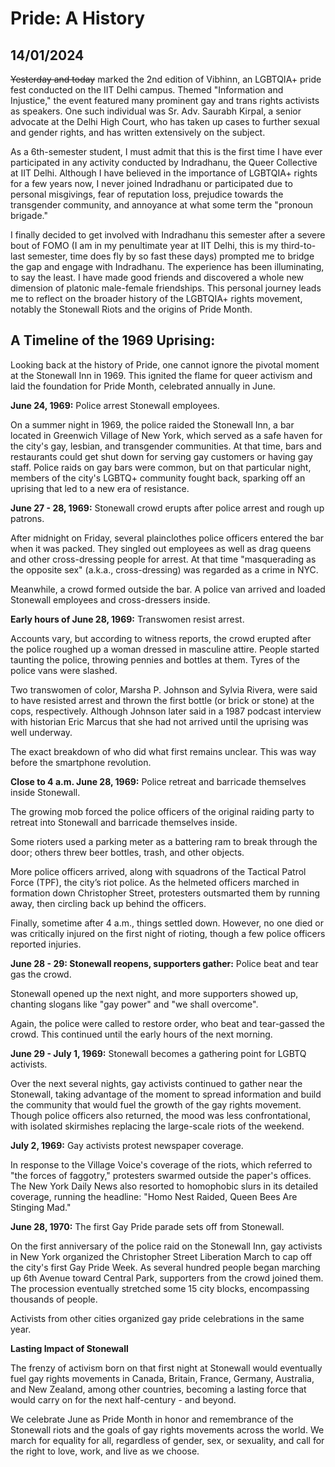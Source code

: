 # Pride: A History
## 14/01/2024

~~Yesterday and today~~ marked the 2nd edition of Vibhinn, an LGBTQIA+ pride fest conducted on the IIT Delhi campus. Themed "Information and Injustice," the event featured many prominent gay and trans rights activists as speakers. One such individual was Sr. Adv. Saurabh Kirpal, a senior advocate at the Delhi High Court, who has taken up cases to further sexual and gender rights, and has written extensively on the subject.

As a 6th-semester student, I must admit that this is the first time I have ever participated in any activity conducted by Indradhanu, the Queer Collective at IIT Delhi. Although I have believed in the importance of LGBTQIA+ rights for a few years now, I never joined Indradhanu or participated due to personal misgivings, fear of reputation loss, prejudice towards the transgender community, and annoyance at what some term the "pronoun brigade."

I finally decided to get involved with Indradhanu this semester after a severe bout of FOMO (I am in my penultimate year at IIT Delhi, this is my third-to-last semester, time does fly by so fast these days) prompted me to bridge the gap and engage with Indradhanu. The experience has been illuminating, to say the least. I have made good friends and discovered a whole new dimension of platonic male-female friendships. This personal journey leads me to reflect on the broader history of the LGBTQIA+ rights movement, notably the Stonewall Riots and the origins of Pride Month.

## A Timeline of the 1969 Uprising:

Looking back at the history of Pride, one cannot ignore the pivotal moment at the Stonewall Inn in 1969. This ignited the flame for queer activism and laid the foundation for Pride Month, celebrated annually in June.

**June 24, 1969:** Police arrest Stonewall employees.

On a summer night in 1969, the police raided the Stonewall Inn, a bar located in Greenwich Village of New York, which served as a safe haven for the city's gay, lesbian, and transgender communities. At that time, bars and restaurants could get shut down for serving gay customers or having gay staff. Police raids on gay bars were common, but on that particular night, members of the city's LGBTQ+ community fought back, sparking off an uprising that led to a new era of resistance.

**June 27 - 28, 1969:** Stonewall crowd erupts after police arrest and rough up patrons.

After midnight on Friday, several plainclothes police officers entered the bar when it was packed. They singled out employees as well as drag queens and other cross-dressing people for arrest. At that time "masquerading as the opposite sex" (a.k.a., cross-dressing) was regarded as a crime in NYC.

Meanwhile, a crowd formed outside the bar. A police van arrived and loaded Stonewall employees and cross-dressers inside.

**Early hours of June 28, 1969:** Transwomen resist arrest.

Accounts vary, but according to witness reports, the crowd erupted after the police roughed up a woman dressed in masculine attire. People started taunting the police, throwing pennies and bottles at them. Tyres of the police vans were slashed.

Two transwomen of color, Marsha P. Johnson and Sylvia Rivera, were said to have resisted arrest and thrown the first bottle (or brick or stone) at the cops, respectively. Although Johnson later said in a 1987 podcast interview with historian Eric Marcus that she had not arrived until the uprising was well underway.

The exact breakdown of who did what first remains unclear. This was way before the smartphone revolution.

**Close to 4 a.m. June 28, 1969:** Police retreat and barricade themselves inside Stonewall.

The growing mob forced the police officers of the original raiding party to retreat into Stonewall and barricade themselves inside.

Some rioters used a parking meter as a battering ram to break through the door; others threw beer bottles, trash, and other objects.

More police officers arrived, along with squadrons of the Tactical Patrol Force (TPF), the city’s riot police. As the helmeted officers marched in formation down Christopher Street, protesters outsmarted them by running away, then circling back up behind the officers.

Finally, sometime after 4 a.m., things settled down. However, no one died or was critically injured on the first night of rioting, though a few police officers reported injuries.

**June 28 - 29: Stonewall reopens, supporters gather:** Police beat and tear gas the crowd.

Stonewall opened up the next night, and more supporters showed up, chanting slogans like "gay power" and "we shall overcome".

Again, the police were called to restore order, who beat and tear-gassed the crowd. This continued until the early hours of the next morning.

**June 29 - July 1, 1969:** Stonewall becomes a gathering point for LGBTQ activists.

Over the next several nights, gay activists continued to gather near the Stonewall, taking advantage of the moment to spread information and build the community that would fuel the growth of the gay rights movement. Though police officers also returned, the mood was less confrontational, with isolated skirmishes replacing the large-scale riots of the weekend.

**July 2, 1969:** Gay activists protest newspaper coverage.

In response to the Village Voice's coverage of the riots, which referred to "the forces of faggotry," protesters swarmed outside the paper's offices. The New York Daily News also resorted to homophobic slurs in its detailed coverage, running the headline: "Homo Nest Raided, Queen Bees Are Stinging Mad."

**June 28, 1970:** The first Gay Pride parade sets off from Stonewall.

On the first anniversary of the police raid on the Stonewall Inn, gay activists in New York organized the Christopher Street Liberation March to cap off the city's first Gay Pride Week. As several hundred people began marching up 6th Avenue toward Central Park, supporters from the crowd joined them. The procession eventually stretched some 15 city blocks, encompassing thousands of people.

Activists from other cities organized gay pride celebrations in the same year.

**Lasting Impact of Stonewall**

The frenzy of activism born on that first night at Stonewall would eventually fuel gay rights movements in Canada, Britain, France, Germany, Australia, and New Zealand, among other countries, becoming a lasting force that would carry on for the next half-century - and beyond.

We celebrate June as Pride Month in honor and remembrance of the Stonewall riots and the goals of gay rights movements across the world. We march for equality for all, regardless of gender, sex, or sexuality, and call for the right to love, work, and live as we choose.
